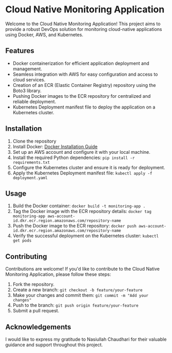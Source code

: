 

# Cloud Native Monitoring Application


Welcome to the Cloud Native Monitoring Application! This project aims to provide a robust DevOps solution for monitoring cloud-native applications using Docker, AWS, and Kubernetes.

## Features

- Docker containerization for efficient application deployment and management.
- Seamless integration with AWS for easy configuration and access to cloud services.
- Creation of an ECR (Elastic Container Registry) repository using the Boto3 library.
- Pushing Docker images to the ECR repository for centralized and reliable deployment.
- Kubernetes Deployment manifest file to deploy the application on a Kubernetes cluster.

## Installation

1. Clone the repository
2. Install Docker: [Docker Installation Guide](https://docs.docker.com/get-docker/)
3. Set up an AWS account and configure it with your local machine.
4. Install the required Python dependencies: `pip install -r requirements.txt`
5. Configure the Kubernetes cluster and ensure it is ready for deployment.
6. Apply the Kubernetes Deployment manifest file: `kubectl apply -f deployment.yaml`

## Usage

1. Build the Docker container: `docker build -t monitoring-app .`
2. Tag the Docker image with the ECR repository details: `docker tag monitoring-app aws-account-id.dkr.ecr.region.amazonaws.com/repository-name`
3. Push the Docker image to the ECR repository: `docker push aws-account-id.dkr.ecr.region.amazonaws.com/repository-name`
4. Verify the successful deployment on the Kubernetes cluster: `kubectl get pods`

## Contributing

Contributions are welcome! If you'd like to contribute to the Cloud Native Monitoring Application, please follow these steps:

1. Fork the repository.
2. Create a new branch: `git checkout -b feature/your-feature`
3. Make your changes and commit them: `git commit -m "Add your changes"`
4. Push to the branch: `git push origin feature/your-feature`
5. Submit a pull request.



## Acknowledgements

I would like to express my gratitude to Nasiullah Chaudhari for their valuable guidance and support throughout this project.

